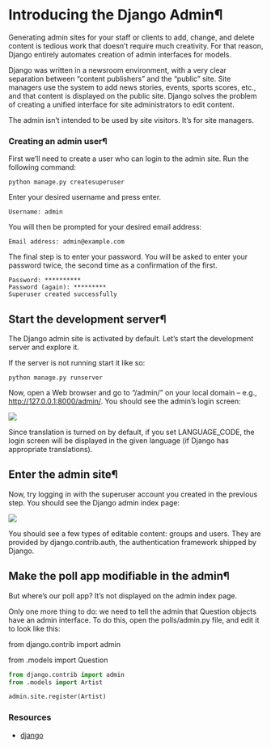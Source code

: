 # Introducing the Django Admin¶

Generating admin sites for your staff or clients to add, change, and delete content is tedious work that doesn’t require much creativity. For that reason, Django entirely automates creation of admin interfaces for models.

Django was written in a newsroom environment, with a very clear separation between “content publishers” and the “public” site. Site managers use the system to add news stories, events, sports scores, etc., and that content is displayed on the public site. Django solves the problem of creating a unified interface for site administrators to edit content.

The admin isn’t intended to be used by site visitors. It’s for site managers.


### Creating an admin user¶

First we’ll need to create a user who can login to the admin site. Run the following command:

```python manage.py createsuperuser ```

Enter your desired username and press enter.

``` Username: admin ```

You will then be prompted for your desired email address:

``` Email address: admin@example.com ```

The final step is to enter your password. You will be asked to enter your password twice, the second time as a confirmation of the first.

``` 
Password: **********
Password (again): ********* 
Superuser created successfully
``` 


## Start the development server¶

The Django admin site is activated by default. Let’s start the development server and explore it.

If the server is not running start it like so:


``` 
python manage.py runserver
``` 


Now, open a Web browser and go to “/admin/” on your local domain – e.g., http://127.0.0.1:8000/admin/. You should see the admin’s login screen:


![](https://docs.djangoproject.com/en/3.1/_images/admin01.png)


Since translation is turned on by default, if you set LANGUAGE_CODE, the login screen will be displayed in the given language (if Django has appropriate translations).

## Enter the admin site¶

Now, try logging in with the superuser account you created in the previous step. You should see the Django admin index page:

![](https://docs.djangoproject.com/en/3.1/_images/admin02.png)


You should see a few types of editable content: groups and users. They are provided by django.contrib.auth, the authentication framework shipped by Django.


## Make the poll app modifiable in the admin¶

But where’s our poll app? It’s not displayed on the admin index page.

Only one more thing to do: we need to tell the admin that Question objects have an admin interface. To do this, open the polls/admin.py file, and edit it to look like this:

from django.contrib import admin

from .models import Question

```py 
from django.contrib import admin
from .models import Artist

admin.site.register(Artist)
```





### Resources


 - [django](https://docs.djangoproject.com/en/3.1/intro/tutorial02/)
